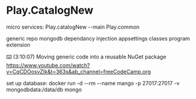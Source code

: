 # Play.CatalogNew

micro services:
Play.catalogNew --main
Play.common


generic repo
mongodb
dependancy injection
appsettings classes
program extension

⌨️ (3:10:07) Moving generic code into a reusable NuGet package
https://www.youtube.com/watch?v=CqCDOosvZIk&t=363s&ab_channel=freeCodeCamp.org

set up database: docker run -d --rm --name mango -p 27017:27017 -v mongodbdata:/data/db mongo
